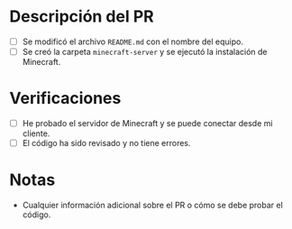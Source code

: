 # Descripción del PR
- [ ] Se modificó el archivo `README.md` con el nombre del equipo.
- [ ] Se creó la carpeta `minecraft-server` y se ejecutó la instalación de Minecraft.

# Verificaciones
- [ ] He probado el servidor de Minecraft y se puede conectar desde mi cliente.
- [ ] El código ha sido revisado y no tiene errores.

# Notas
- Cualquier información adicional sobre el PR o cómo se debe probar el código.
